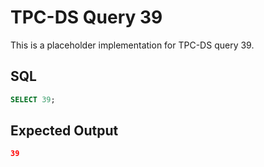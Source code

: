 # TPC-DS Query 39

This is a placeholder implementation for TPC-DS query 39.

## SQL
```sql
SELECT 39;
```

## Expected Output
```json
39
```
